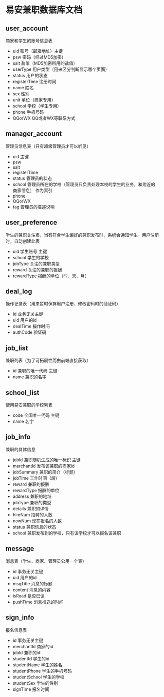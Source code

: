 # 易安兼职数据库文档
## user_account
商家和学生的账号信息表
- uid 账号（邮箱地址）主键
- psw 密码（经过MD5加密）
- salt 盐值（MD5加密所用的盐值）
- userType 用户类型（用来区分判断显示哪个页面）
- status 用户的状态
- registerTime 注册时间
- name 姓名
- sex 性别
- unit 单位（商家专用）
- school 学校（学生专用）
- phone 手机号码
- QQorWX QQ或者WX等联系方式
## manager_account
管理员信息表（只有超级管理员才可以听见）
- uid 主键
- psw
- salt
- registerTime
- status 管理员的状态
- school 管理员所在的学校（管理员只负责处理本校的学生的业务，和附近的商家信息） 作为索引
- phone 
- QQorWX
- tag 管理员的描述说明
## user_preference
学生的兼职关注表，当有符合学生偏好的兼职发布时，系统会通知学生。用户注册时，自动创建此表
- uid 学生账号 主键
- school 学生的学校
- jobType 关注的兼职类型
- reward 关注的兼职的报酬
- rewardType 报酬的单位（时、天、月）
## deal_log
操作记录表（用来暂时保存用户注册、修改密码时的验证码）
- id 业务无关主键
- uid 用户的id
- dealTime 操作时间
- authCode 验证码
## job_list
兼职列表（为了可拓展性而由前端直接获取）
- id 兼职的唯一代码 主键
- name 兼职的名字
## school_list
使用易安兼职的学校列表
- code 全国唯一代码 主键
- name 名字
## job_info
兼职的具体信息
- jobId 兼职随机生成的唯一标识 主键
- merchantId 发布该兼职的商家id
- jobSummary 兼职的简介（标题）
- jobTime 工作时间（段）
- reward 兼职的报酬
- rewardType 报酬的单位
- address 兼职的地址
- jobType 兼职的类型
- details 兼职的详情
- hireNum 招聘的人数
- nowNum 现在报名的人数
- status 兼职信息的状态
- school 兼职发布到的学校，只有该学校才可以报名该兼职
## message
消息表（学生、商家、管理员公用一个表）
- id 事务无关主键
- uid 用户的id
- msgTitle 消息的标题
- content 消息的内容
- isRead 是否已读
- pushTime 消息推送的时间
## sign_info
报名信息表
- id 事务无关主键
- merchantId 商家的id
- jobId 兼职的id
- studentId 学生的id
- studentName 学生的姓名
- studentPhone 学生的手机号码
- studentSchool 学生的学校
- studentSex 学生的性别
- signTime 报名时间